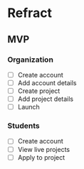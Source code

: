 # Refract
## MVP
### Organization
- [ ] Create account
- [ ] Add account details
- [ ] Create project
- [ ] Add project details
- [ ] Launch
### Students
- [ ] Create account
- [ ] View live projects
- [ ] Apply to project

##
